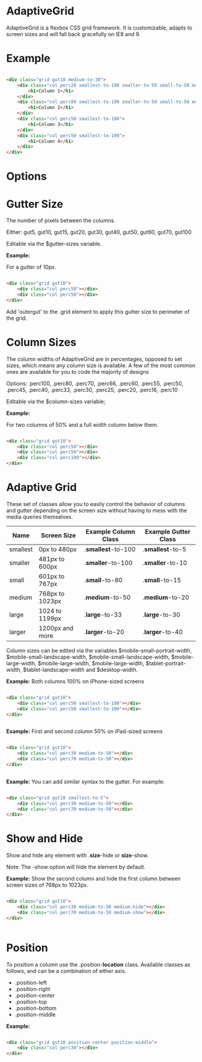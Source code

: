 AdaptiveGrid
============

AdaptiveGrid is a flexbox CSS grid framework. It is customizable, adapts to screen sizes and will fall back gracefully on IE8 and 9.

Example
=======

```html

<div class="grid gut10 medium-to-30">
	<div class="col perc20 smallest-to-100 smaller-to-50 small-to-50 medium-to-50">
		<h1>Column 1</h1>
	</div>
	<div class="col perc80 smallest-to-100 smaller-to-50 small-to-50 medium-to-50">
		<h1>Column 2</h1>
	</div>
	<div class="col perc50 smallest-to-100">
		<h1>Column 3</h1>
	</div>
	<div class="col perc50 smallest-to-100">
		<h1>Column 4</h1>
	</div>
</div>

```

Options
=======

Gutter Size
===========
The number of pixels between the columns.

Either: gut5, gut10, gut15, gut20, gut30, gut40, gut50, gut60, gut70, gut100

Editable via the $gutter-sizes variable.

**Example:**

For a gutter of 10px.

```html

<div class="grid gut10">
	<div class="col perc50"></div>
	<div class="col perc50"></div>
</div>

```

Add 'outergut' to the .grid element to apply this gutter size to perimeter of the grid.

Column Sizes
============

The column widths of AdaptiveGrid are in percentages, opposed to set sizes, which means any column size is available. A few of the most common ones are available for you to code the majority of designs

Options: .perc100, .perc80, .perc70, .perc66, .perc60, .perc55, .perc50, .perc45, .perc40, .perc33, .perc30, .perc25, .perc20, .perc16, .perc10

Editable via the $column-sizes variable;

**Example:**

For two columns of 50% and a full width column below them.

```html

<div class="grid gut10">
	<div class="col perc50"></div>
	<div class="col perc50"></div>
	<div class="col perc100"></div>
</div>

```

Adaptive Grid
=============

These set of classes allow you to easily control the behavior of columns and gutter depending on the screen size without having to mess with the media queries themselves.

| Name       | Screen Size      | Example Column Class   | Example Gutter Class
| ---------- | ---------------- | -----------------------| --------------------
| smallest   | 0px to 480px     | .**smallest**\-to\-100 | .**smallest**\-to\-5
| smaller    | 481px to 600px   | .**smaller**\-to\-100  | .**smaller**\-to\-10
| small      | 601px to 767px   | .**small**\-to\-80     | .**small**\-to\-15
| medium     | 768px to 1023px  | .**medium**\-to\-50    | .**medium**\-to\-20 
| large      | 1024 to 1199px   | .**large**\-to\-33     | .**large**\-to\-30  
| larger     | 1200px and more  | .**larger**\-to\-20    | .**larger**\-to\-40

Column sizes can be edited via the variables $mobile-small-portrait-width, $mobile-small-landscape-width, $mobile-small-landscape-width, $mobile-large-width, $mobile-large-width, $mobile-large-width, $tablet-portrait-width, $tablet-landscape-width and $desktop-width.

**Example:** Both columns 100% on iPhone-sized screens

```html

<div class="grid gut10">
	<div class="col perc50 smallest-to-100"></div>
	<div class="col perc50 smallest-to-100"></div>
</div>
	
```

**Example:** First and second column 50% on iPad-sized screens

```html

<div class="grid gut10">
	<div class="col perc30 medium-to-50"></div>
	<div class="col perc70 medium-to-50"></div>
</div>
	
```

**Example:** You can add similar syntax to the gutter. For example:

```html

<div class="grid gut10 smallest-to-5">
	<div class="col perc30 medium-to-50"></div>
	<div class="col perc70 medium-to-50"></div>
</div>
```
	
Show and Hide
=============

Show and hide any element with .**size**-hide or **size**-show.

Note: The -show option will hide the element by default.

**Example:** Show the second column and hide the first column between screen sizes of 768px to 1023px.

```html

<div class="grid gut10">
	<div class="col perc30 medium-to-50 medium-hide"></div>
	<div class="col perc70 medium-to-50 medium-show"></div>
</div>
	
```

Position
========

To position a column use the .position-**location** class. Available classes as follows, and can be a combination of either axis.

- .position-left
- .position-right
- .position-center
- .position-top
- .position-bottom
- .position-middle

**Example:** 

```html

<div class="grid gut10 position-center position-middle">
    <div class="col perc30"></div>
</div>

```